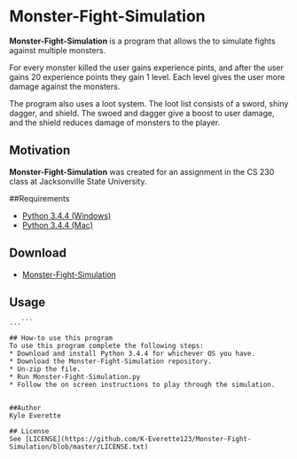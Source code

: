 # Monster-Fight-Simulation
**Monster-Fight-Simulation** is a program that allows the to simulate fights against multiple monsters.

For every monster killed the user gains experience pints, and after the user gains 20 experience points they gain 1 level.
Each level gives the user more damage against the monsters.

The program also uses a loot system. The loot list consists of a sword, shiny dagger, and shield. The swoed and dagger give a boost to user damage, and the shield reduces damage of monsters to the player.



## Motivation
**Monster-Fight-Simulation** was created for an assignment in the CS 230 class at Jacksonville State University.

##Requirements
* [Python 3.4.4 (Windows)](https://www.python.org/ftp/python/3.4.4/python-3.4.4.msi)
* [Python 3.4.4 (Mac)](https://www.python.org/ftp/python/3.4.4/python-3.4.4-macosx10.6.pkg)

## Download
* [Monster-Fight-Simulation](https://github.com/K-Everette123/Monster-Fight-Simulation/archive/master.zip)

## Usage
```$ git clone https://github.com/K-Everette123/Monster-Fight-Simulation.git
...```

## How-to use this program
To use this program complete the following steps:
* Download and install Python 3.4.4 for whichever OS you have.
* Download the Monster-Fight-Simulation repository.
* Un-zip the file.
* Run Monster-Fight-Simulation.py
* Follow the on screen instructions to play through the simulation.


##Author
Kyle Everette

## License
See [LICENSE](https://github.com/K-Everette123/Monster-Fight-Simulation/blob/master/LICENSE.txt)
